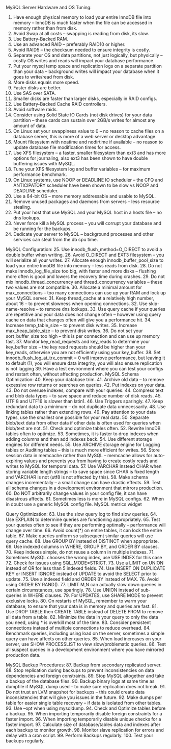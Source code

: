 MySQL Server Hardware and OS Tuning:

1. Have enough physical memory to load your entire InnoDB file into memory – InnoDB is much faster when the file can be accessed in memory rather than from disk.
2. Avoid Swap at all costs – swapping is reading from disk, its slow.
3. Use Battery-Backed RAM.
4. Use an advanced RAID – preferably RAID10 or higher.
5. Avoid RAID5 – the checksum needed to ensure integrity is costly.
6. Separate your OS and data partitions, not just logically, but physically – costly OS writes and reads will impact your database performance.
7. Put your mysql temp space and replication logs on a separate partition than your data – background writes will impact your database when it goes to write/read from disk.
8. More disks equals more speed.
9. Faster disks are better.
10. Use SAS over SATA.
11. Smaller disks are faster than larger disks, especially in RAID configs.
12. Use Battery-Backed Cache RAID controllers.
13. Avoid software raids.
14. Consider using Solid State IO Cards (not disk drives) for your data partition – these cards can sustain over 2GB/s writes for almost any amount of data.
15. On Linux set your swappiness value to 0 – no reason to cache files on a database server, this is more of a web server or desktop advantage.
16. Mount filesystem with noatime and nodirtime if available – no reason to update database file modification times for access.
17. Use XFS filesystem – a faster, smaller filesystem than ext3 and has more options for journaling, also ext3 has been shown to have double buffering issues with MySQL.
18. Tune your XFS filesystem log and buffer variables – for maximum performance benchmark.
19. On Linux systems, use NOOP or DEADLINE IO scheduler – the CFQ and ANTICIPATORY scheduler have been shown to be slow vs NOOP and DEADLINE scheduler.
20. Use a 64-bit OS – more memory addressable and usable to MySQL.
21. Remove unused packages and daemons from servers – less resource stealing.
22. Put your host that use MySQL and your MySQL host in a hosts file – no dns lookups.
23. Never force kill a MySQL process – you will corrupt your database and be running for the backups.
24. Dedicate your server to MySQL – background processes and other services can steal from the db cpu time.

MySQL Configuration:
25. Use innodb_flush_method=O_DIRECT to avoid a double buffer when writing.
26. Avoid O_DIRECT and EXT3 filesystem – you will serialize all your writes.
27. Allocate enough innodb_buffer_pool_size to load your entire InnoDB file into memory – less reads from disk.
28. Do not make innodb_log_file_size too big, with faster and more disks – flushing more often is good and lowers the recovery time during crashes.
29. Do not mix innodb_thread_concurrency and thread_concurrency variables – these two values are not compatible.
30. Allocate a minimal amount for max_connections – too many connections can use up your RAM and lock up your MySQL server.
31. Keep thread_cache at a relatively high number, about 16 – to prevent slowness when opening connections.
32. Use  skip-name-resolve – to remove dns lookups.
33. Use query cache if your queries are repetitive and your data does not change often – however using query cache on data that changes often will give you a performance hit.
34. Increase temp_table_size – to prevent disk writes.
35. Increase max_heap_table_size – to prevent disk writes.
36. Do not set your sort_buffer_size too high – this is per connection and can use up memory fast.
37. Monitor key_read_requests and key_reads to determine your key_buffer size – the key read requests should be higher than your key_reads, otherwise you are not efficiently using your key_buffer.
38. Set innodb_flush_log_at_trx_commit = 0 will improve performance, but leaving it to default (1), you will ensure data integrity, you will also ensure replication is not lagging
39. Have a test environment where you can test your configs and restart often, without affecting production.
MySQL Schema Optimization:
40. Keep your database trim.
41. Archive old data – to remove excessive row returns or searches on queries.
42. Put indexes on your data.
43. Do not overuse indexes, compare with your queries.
44. Compress text and blob data types – to save space and reduce number of disk reads.
45. UTF 8 and UTF16 is slower than latin1.
46. Use Triggers sparingly.
47. Keep redundant data to a minimum – do not duplicate data unnecessarily.
48. Use linking tables rather than extending rows.
49. Pay attention to your data types, use the smallest one possible for your real data.
50. Separate blob/text data from other data if other data is often used for queries when blob/text are not.
51. Check and optimize tables often.
52. Rewrite InnoDB tables often to optimize.
53. Sometimes, it is faster to drop indexes when adding columns and then add indexes back.
54. Use different storage engines for different needs.
55. Use ARCHIVE storage engine for Logging tables or Auditing tables – this is much more efficient for writes.
56. Store session data in memcache rather than MySQL – memcache allows for auto-expiring values and prevents you from having to create costly reads and writes to MySQL for temporal data.
57. Use VARCHAR instead CHAR when storing variable length strings – to save space since CHAR is fixed length and VARCHAR is not (utf8 is not affected by this).
58. Make schema changes incrementally – a small change can have drastic effects.
59. Test all schema changes in a development environment that mirrors production.
60. Do NOT arbitrarily change values in your config file, it can have disastrous affects.
61. Sometimes less is more in MySQL configs.
62. When in doubt use a generic MySQL config file.
MySQL metrics widget

Query Optimization:
63. Use the slow query log to find slow queries.
64. Use EXPLAIN to determine queries are functioning appropriately.
65. Test your queries often to see if they are performing optimally – performance will change over time.
66. Avoid count(*) on entire tables, it can lock the entire table.
67. Make queries uniform so subsequent similar queries will use query cache.
68. Use GROUP BY instead of DISTINCT when appropriate.
69. Use indexed columns in WHERE, GROUP BY, and ORDER BY clauses.
70. Keep indexes simple, do not reuse a column in multiple indexes.
71. Sometimes MySQL chooses the wrong index, use USE INDEX for this case
72. Check for issues using SQL_MODE=STRICT.
73. Use a LIMIT on UNION instead of OR for less than 5 indexed fields.
74. Use INSERT ON DUPLICATE KEY or INSERT IGNORE instead of UPDATE to avoid the SELECT prior to update.
75. Use a indexed field and ORDER BY instead of MAX.
76. Avoid using ORDER BY RAND().
77. LIMIT M,N can actually slow down queries in certain circumstances, use sparingly.
78. Use UNION instead of sub-queries in WHERE clauses.
79. For UPDATES, use SHARE MODE to prevent exclusive locks.
80. On restarts of MySQL, remember to warm your database, to ensure that your data is in memory and queries are fast.
81. Use DROP TABLE then CREATE TABLE instead of DELETE FROM to remove all data from a table.
82. Minimize the data in your query to only the data you need, using * is overkill most of the time.
83. Consider persistent connections instead of multiple connections to reduce overhead.
84. Benchmark queries, including using load on the server, sometimes a simple query can have affects on other queries.
85. When load increases on your server, use SHOW PROCESSLIST to view slow/problematic queries.
86. Test all suspect queries in a development environment where you have mirrored production data.

MySQL Backup Procedures:
87. Backup from secondary replicated server.
88. Stop replication during backups to prevent inconsistencies on data dependencies and foreign constraints.
89. Stop MySQL altogether and take a backup of the database files.
90. Backup binary logs at same time as dumpfile if MySQL dump used – to make sure replication does not break.
91. Do not trust an LVM snapshot for backups – this could create data inconsistencies that will give you issues in the future.
92. Make dumps per table for easier single table recovery – if data is isolated from other tables.
93. Use –opt when using mysqldump.
94. Check and Optimize tables before a backup.
95. When importing temporarily disable foreign constraints for a faster import.
96. When importing temporarily disable unique checks for a faster import.
97. Calculate size of database/tables data and indexes after each backup to monitor growth.
98. Monitor slave replication for errors and delay with a cron script.
99. Perform Backups regularly.
100. Test your backups regularly.
